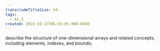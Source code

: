 ```yaml
---
transcludeTitleSize: h4
tags:
  - A1.5
created: 2024-10-17T06:55:05.000-0400
---
```

describe the structure of one-dimensional arrays and related concepts, including elements, indexes, and bounds;